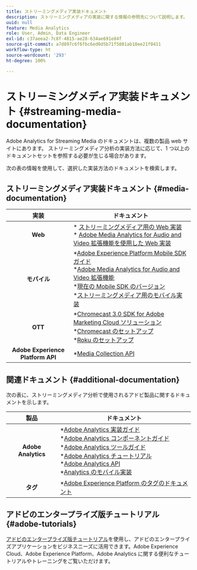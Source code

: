 ```yaml
---
title: ストリーミングメディア実装ドキュメント
description: ストリーミングメディアの実装に関する情報の参照先について説明します。
uuid: null
feature: Media Analytics
role: User, Admin, Data Engineer
exl-id: c37aeea2-7c8f-4815-ae28-634ae691e84f
source-git-commit: a7d897c6f6fbc6ed0d5b71f5801ab18ee21f0411
workflow-type: ht
source-wordcount: '293'
ht-degree: 100%

---
```


# ストリーミングメディア実装ドキュメント {#streaming-media-documentation}

Adobe Analytics for Streaming Media のドキュメントは、複数の製品 web サイトにあります。 ストリーミングメディア分析の実装方法に応じて、1 つ以上のドキュメントセットを参照する必要が生じる場合があります。

次の表の情報を使用して、選択した実装方法のドキュメントを検索します。

## ストリーミングメディア実装ドキュメント {#media-documentation}

| 実装 | ドキュメント |
|:-----------------------:|----------------|
| **Web** | * [ストリーミングメディア用の Web 実装](/help/implementation/media-sdk/setup/web-implementation.md) <br>* [Adobe Media Analytics for Audio and Video 拡張機能を使用した Web 実装 ](https://experienceleague.adobe.com/docs/experience-platform/tags/extensions/adobe/media-analytics-3x/overview.html?lang=ja) |
| **モバイル** | *[Adobe Experience Platform Mobile SDK ガイド](https://aep-sdks.gitbook.io/docs/) <br> *[Adobe Media Analytics for Audio and Video 拡張機能](https://aep-sdks.gitbook.io/docs/using-mobile-extensions/adobe-media-analytics)<br> *[現在の Mobile SDK のバージョン](https://developer.adobe.com/client-sdks/documentation/) <br> *[ストリーミングメディア用のモバイル実装](/help/implementation/media-sdk/setup/mobile-implementation.md) |  |  |
| **OTT** | *[Chromecast 3.0 SDK for Adobe Marketing Cloud ソリューション](https://adobe-marketing-cloud.github.io/media-sdks/reference/chromecast/)<br> *[Chromecast のセットアップ](/help/implementation/media-sdk/setup/set-up-chromecast.md)<br> *[Roku のセットアップ](/help/implementation/media-sdk/setup/set-up-roku.md) |
| **Adobe Experience Platform API** | *[Media Collection API](/help/implementation/media-collection-api/mc-api-overview.md) |

## 関連ドキュメント {#additional-documentation}

次の表に、ストリーミングメディア分析で使用されるアドビ製品に関するドキュメントを示します。

| 製品 | ドキュメント |
|:-----------------------:|----------------|
| **Adobe Analytics** | *[Adobe Analytics 実装ガイド](https://experienceleague.adobe.com/docs/analytics/implementation/home.html?lang=ja)<br>  *[Adobe Analytics コンポーネントガイド](https://experienceleague.adobe.com/docs/analytics/components/home.html?lang=ja)<br> *[Adobe Analytics ツールガイド](https://experienceleague.adobe.com/docs/analytics/analyze/home.html?lang=ja)<br> *[Adobe Analytics チュートリアル](https://experienceleague.adobe.com/docs/analytics.html?lang=ja#tutorials) <br> *[Adobe Analytics API](https://developer.adobe.com/analytics-apis/docs/2.0/)<br> *[Analytics のモバイル実装](https://developer.adobe.com/client-sdks/documentation/) |
| **タグ** | *[Adobe Experience Platform のタグのドキュメント](https://experienceleague.adobe.com/docs/experience-platform/tags/home.html?lang=ja) |

## アドビのエンタープライズ版チュートリアル {#adobe-tutorials}

[アドビのエンタープライズ版チュートリアル](https://experienceleague.adobe.com/docs/home-tutorials.html?lang=ja)を使用し、アドビのエンタープライズアプリケーションをビジネスニーズに活用できます。Adobe Experience Cloud、Adobe Experience Platform、Adobe Analytics に関する便利なチュートリアルやトレーニングをご覧いただけます。
